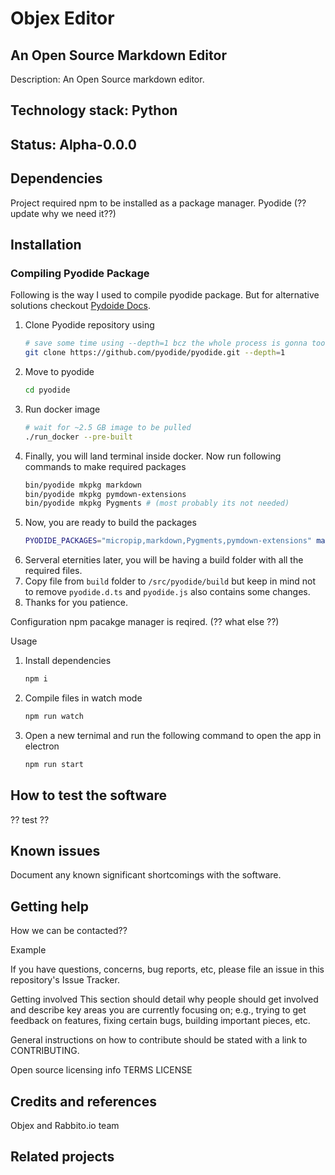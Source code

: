 # Objex Editor
## An Open Source Markdown Editor
Description: An Open Source markdown editor.

## Technology stack: Python
## Status: Alpha-0.0.0


## Dependencies
Project required npm to be installed as a package manager. Pyodide (?? update why we need it??)

## Installation
###  Compiling Pyodide Package

Following is the way I used to compile pyodide package. But for alternative solutions checkout [Pydoide Docs](https://pyodide.org/en/latest/development/new-packages.html).

1. Clone Pyodide repository using 
    ```sh
    # save some time using --depth=1 bcz the whole process is gonna too long anyways
    git clone https://github.com/pyodide/pyodide.git --depth=1
    ```
2. Move to pyodide
    ```sh
    cd pyodide
    ```
3. Run docker image
    ```sh
    # wait for ~2.5 GB image to be pulled
    ./run_docker --pre-built
    ```
4. Finally, you will land terminal inside docker. Now run following commands to make required packages
    ```sh
    bin/pyodide mkpkg markdown
    bin/pyodide mkpkg pymdown-extensions
    bin/pyodide mkpkg Pygments # (most probably its not needed)
    ```
5. Now, you are ready to build the packages
    ```sh
    PYODIDE_PACKAGES="micropip,markdown,Pygments,pymdown-extensions" make
    ```
6. Serveral eternities later, you will be having a build folder with all the required files.
7. Copy file from `build` folder to `/src/pyodide/build` but keep in mind not to remove `pyodide.d.ts` and `pyodide.js` also contains some changes.
8. Thanks for you patience.


Configuration
npm pacakge manager is reqired. (?? what else ??)

Usage
1. Install dependencies
    ```sh
    npm i
    ```
2. Compile files in watch mode
    ```sh
    npm run watch
    ```
3. Open a new ternimal and run the following command to open the app in electron
    ```sh
    npm run start
    ```

## How to test the software
?? test ??

## Known issues
Document any known significant shortcomings with the software.

## Getting help
How we can be contacted??

Example

If you have questions, concerns, bug reports, etc, please file an issue in this repository's Issue Tracker.

Getting involved
This section should detail why people should get involved and describe key areas you are currently focusing on; e.g., trying to get feedback on features, fixing certain bugs, building important pieces, etc.

General instructions on how to contribute should be stated with a link to CONTRIBUTING.

Open source licensing info
TERMS
LICENSE

## Credits and references
Objex and Rabbito.io team

## Related projects

